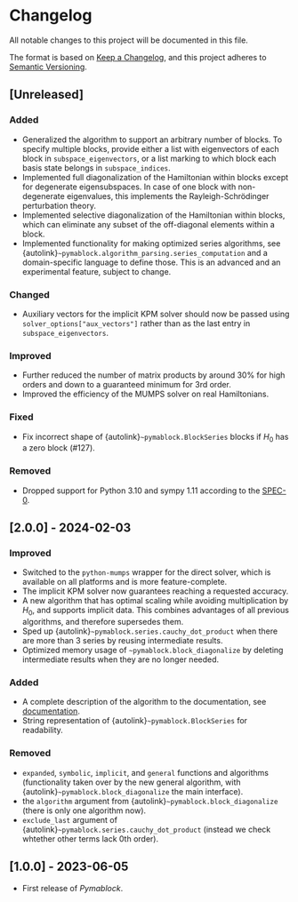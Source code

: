 # Changelog

All notable changes to this project will be documented in this file.

The format is based on [Keep a Changelog](https://keepachangelog.com/en/1.0.0/),
and this project adheres to [Semantic Versioning](https://semver.org/spec/v2.0.0.html).

## [Unreleased]

### Added

- Generalized the algorithm to support an arbitrary number of blocks. To specify multiple blocks, provide either a list with eigenvectors of each block in `subspace_eigenvectors`, or a list marking to which block each basis state belongs in `subspace_indices`.
- Implemented full diagonalization of the Hamiltonian within blocks except for degenerate eigensubspaces. In case of one block with non-degenerate eigenvalues, this implements the Rayleigh-Schrödinger perturbation theory.
- Implemented selective diagonalization of the Hamiltonian within blocks, which can eliminate any subset of the off-diagonal elements within a block.
- Implemented functionality for making optimized series algorithms, see {autolink}`~pymablock.algorithm_parsing.series_computation` and a domain-specific language to define those. This is an advanced and an experimental feature, subject to change.

### Changed

- Auxiliary vectors for the implicit KPM solver should now be passed using `solver_options["aux_vectors"]` rather than as the last entry in `subspace_eigenvectors`.

### Improved

- Further reduced the number of matrix products by around 30% for high orders and down to a guaranteed minimum for 3rd order.
- Improved the efficiency of the MUMPS solver on real Hamiltonians.

### Fixed

- Fix incorrect shape of {autolink}`~pymablock.BlockSeries` blocks if $H_0$ has a zero block (#127).

### Removed

- Dropped support for Python 3.10 and sympy 1.11 according to the [SPEC-0](https://scientific-python.org/specs/spec-0000/).

## [2.0.0] - 2024-02-03

### Improved

- Switched to the `python-mumps` wrapper for the direct solver, which is available on all platforms and is more feature-complete.
- The implicit KPM solver now guarantees reaching a requested accuracy.
- A new algorithm that has optimal scaling while avoiding multiplication by $H_0$, and supports implicit data. This combines advantages of all previous algorithms, and therefore supersedes them.
- Sped up {autolink}`~pymablock.series.cauchy_dot_product` when there are more than 3 series by reusing intermediate results.
- Optimized memory usage of `~pymablock.block_diagonalize` by deleting intermediate results when they are no longer needed.

### Added

- A complete description of the algorithm to the documentation, see [documentation](algorithms.md).
- String representation of {autolink}`~pymablock.BlockSeries` for readability.

### Removed

- `expanded`, `symbolic`, `implicit`, and `general` functions and algorithms (functionality taken over by the new general algorithm, with {autolink}`~pymablock.block_diagonalize` the main interface).
- the `algorithm` argument from {autolink}`~pymablock.block_diagonalize` (there is only one algorithm now).
- `exclude_last` argument of {autolink}`~pymablock.series.cauchy_dot_product` (instead we check whtether other terms lack 0th order).

## [1.0.0] - 2023-06-05

- First release of _Pymablock_.
